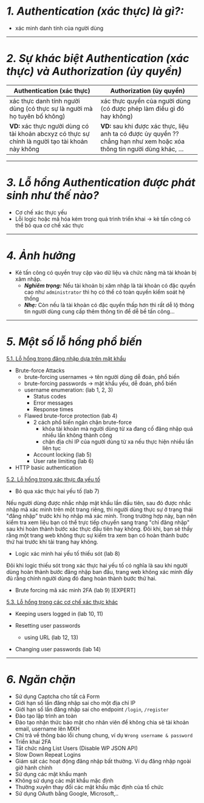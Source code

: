 # ***1. Authentication (xác thực) là gì?:***
- xác minh danh tính của người dùng
___
# ***2. Sự khác biệt Authentication (xác thực) và Authorization (ủy quyền)***

| Authentication (xác thực)  | Authorization (ủy quyền)         |
| ----- | ------------- |
| xác thực danh tính người dùng (có thực sự là người mà họ tuyên bố không) | xác thực quyền của người dùng (có được phép làm điều gì đó hay không) |
| **VD:** xác thực người dùng có tài khoản abcxyz có thực sự chính là người tạo tài khoản này không  | **VD:** sau khi được xác thực, liệu anh ta có được ủy quyền ?? chẳng hạn như xem hoặc xóa thông tin người dùng khác, … |
___
# ***3. Lỗ hổng Authentication được phát sinh như thế nào?***
- Cơ chế xác thực yếu
- Lỗi logic hoặc mã hóa kém trong quá trình triển khai → kẻ tấn công có thể bỏ qua cơ chế xác thực
___
# ***4. Ảnh hưởng***
- Kẻ tấn công có quyền truy cập vào dữ liệu và chức năng mà tài khoản bị xâm nhập.
  - ***Nghiêm trọng:*** Nếu tài khoản bị xâm nhập là tài khoản có đặc quyền cao như `administrator` thì họ có thể có toàn quyền kiểm soát hệ thống
  - ***Nhẹ:*** Còn nếu là tài khoản có đặc quyền thấp hơn thì rất dễ lộ thông tin người dùng cung cấp thêm thông tin để dễ bề tấn công…
___
# ***5. Một số lỗ hổng phổ biến***
[5.1. Lỗ hổng trong đăng nhập dựa trên mật khẩu](part1.md)
- Brute-force Attacks
  - brute-forcing usernames → tên người dùng dễ đoán, phổ biến
  - brute-forcing passwords → mật khẩu yếu, dễ đoán, phổ biến
  - username enumeration: (lab 1, 2, 3)
    - Status codes
    - Error messages
    - Response times
  - Flawed brute-force protection (lab 4)
    - 2 cách phổ biến ngăn chặn brute-force
      - khóa tài khoản mà người dùng từ xa đang cố đăng nhập quá nhiều lần không thành công
      - chặn địa chỉ IP của người dùng từ xa nếu thực hiện nhiều lần liên tục
    - Account locking (lab 5)
    - User rate limiting (lab 6)
- HTTP basic authentication

[5.2. Lỗ hổng trong xác thực đa yếu tố](part2.md)

- Bỏ qua xác thực hai yếu tố (lab 7)

Nếu người dùng được nhắc nhập mật khẩu lần đầu tiên, sau đó được nhắc nhập mã xác minh trên một trang riêng, thì người dùng thực sự ở trạng thái "đăng nhập" trước khi họ nhập mã xác minh. Trong trường hợp này, bạn nên kiểm tra xem liệu bạn có thể trực tiếp chuyển sang trang "chỉ đăng nhập" sau khi hoàn thành bước xác thực đầu tiên hay không. Đôi khi, bạn sẽ thấy rằng một trang web không thực sự kiểm tra xem bạn có hoàn thành bước thứ hai trước khi tải trang hay không.

- Logic xác minh hai yếu tố thiếu sót (lab 8)

Đôi khi logic thiếu sót trong xác thực hai yếu tố có nghĩa là sau khi người dùng hoàn thành bước đăng nhập ban đầu, trang web không xác minh đầy đủ rằng chính người dùng đó đang hoàn thành bước thứ hai.

- Brute forcing mã xác minh 2FA (lab 9) [EXPERT]

[5.3. Lỗ hổng trong các cơ chế xác thực khác](part3.md)

- Keeping users logged in (lab 10, 11)

- Resetting user passwords
  - using URL (lab 12, 13)

- Changing user passwords (lab 14)

___
# ***6. Ngăn chặn***
- Sử dụng Captcha cho tất cả Form
- Giới hạn số lần đăng nhập sai cho một địa chỉ IP
- Giới hạn số lần đăng nhập sai cho endpoint `/login`, `/register`
- Đào tạo lập trình an toàn
- Đào tạo nhận thức bảo mật cho nhân viên để không chia sẻ tài khoản email, username lên MXH
- Chỉ trả về thông báo lỗi chung chung, ví dụ `Wrong username & password`
- Triển khai 2FA
- Tắt chức năng List Users (Disable WP JSON API)
- Slow Down Repeat Logins
- Giám sát các hoạt động đăng nhập bất thường. Ví dụ đăng nhập ngoài giờ hành chính
- Sử dụng các mật khẩu mạnh
- Không sử dụng các mật khẩu mặc định
- Thường xuyên thay đổi các mật khẩu mặc định của tổ chức
- Sử dụng OAuth bằng Google, Microsoft,..
